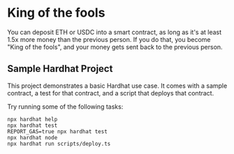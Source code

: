 # King of the fools

You can deposit ETH or USDC into a smart contract, as long as it's at least 1.5x more money than the previous person.
If you do that, you become "King of the fools", and your money gets sent back to the previous person.

## Sample Hardhat Project

This project demonstrates a basic Hardhat use case. It comes with a sample contract, a test for that contract, and a script that deploys that contract.

Try running some of the following tasks:

```shell
npx hardhat help
npx hardhat test
REPORT_GAS=true npx hardhat test
npx hardhat node
npx hardhat run scripts/deploy.ts
```
